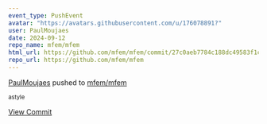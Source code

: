 ```yaml
---
event_type: PushEvent
avatar: "https://avatars.githubusercontent.com/u/176078891?"
user: PaulMoujaes
date: 2024-09-12
repo_name: mfem/mfem
html_url: https://github.com/mfem/mfem/commit/27c0aeb7784c188dc49583f1cd96907110fcd703
repo_url: https://github.com/mfem/mfem
---
```


<a href='https://github.com/PaulMoujaes' target='_blank'>PaulMoujaes</a> pushed to <a href='https://github.com/mfem/mfem' target='_blank'>mfem/mfem</a>

<small>astyle</small>

<a href='https://github.com/mfem/mfem/commit/27c0aeb7784c188dc49583f1cd96907110fcd703' target='_blank'>View Commit</a>